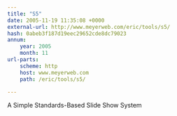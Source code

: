 ```yaml
---
title: "S5"
date: 2005-11-19 11:35:08 +0000
external-url: http://www.meyerweb.com/eric/tools/s5/
hash: 0abeb3f187d19eec29652cde8dc79023
annum:
    year: 2005
    month: 11
url-parts:
    scheme: http
    host: www.meyerweb.com
    path: /eric/tools/s5/

---
```


A Simple Standards-Based Slide Show System
